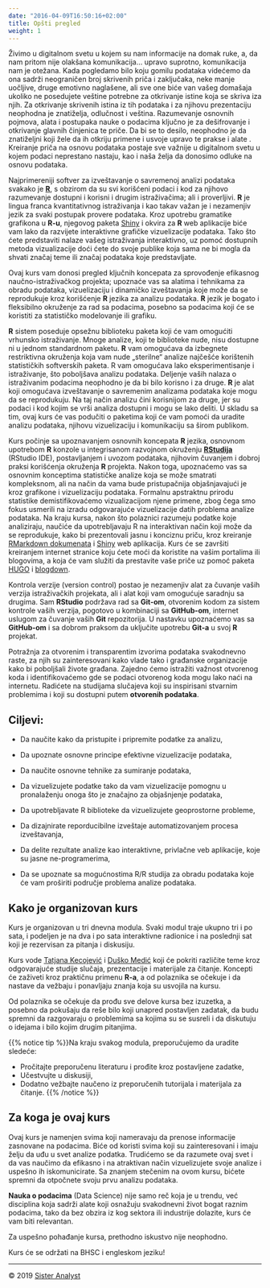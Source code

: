 ```yaml
---
date: "2016-04-09T16:50:16+02:00"
title: Opšti pregled
weight: 1
---
```


Živimo u digitalnom svetu u kojem su nam informacije na domak ruke, a, da nam pritom nije olakšana komunikacija… upravo suprotno, komunikacija nam je otežana. Kada pogledamo bilo koju gomilu podataka videćemo da ona sadrži neograničen broj skrivenih priča i zaključaka, neke manje uočljive, druge emotivno naglašene, ali sve one  biće van vašeg domašaja ukoliko ne posedujete veštine potrebne za otkrivanje istine koja se skriva iza njih. Za otkrivanje skrivenih istina iz tih podataka i za njihovu prezentaciju neophodna je znatiželja, odlučnost i veština. Razumevanje osnovnih pojmova, alata i postupaka nauke o podacima ključno je za dešifrovanje i otkrivanje glavnih činjenica te priče. Da bi se to desilo, neophodno je da znatiželjni koji žele da ih otkriju primene i usvoje upravo te prakse i alate . Kreiranje priča na osnovu podataka postaje sve važnije u digitalnom svetu u kojem podaci neprestano nastaju, kao i naša želja da donosimo odluke na osnovu podataka.

Najprimereniji softver za izveštavanje o savremenoj analizi podataka svakako je [**R**](https://www.r-project.org), s obzirom da su svi korišćeni podaci i kod za njihovo razumevanje dostupni i korisni i drugim istraživačima; ali i proverljivi. **R** je lingua franca kvantitativnog istraživanja i kao takav važan je i nezamenjiv jezik za svaki postupak provere podataka. Kroz upotrebu gramatike grafikona u **R-u**, njegovog paketa [Shiny](https://shiny.rstudio.com) i okvira za **R** web aplikacije biće vam lako da razvijete interaktivne grafičke vizuelizacije podataka. Tako što ćete predstaviti nalaze vašeg istraživanja interaktivno, uz pomoć dostupnih metoda vizualizacije doći ćete do svoje publike koja sama ne bi mogla da shvati značaj teme ili značaj podataka koje predstavljate.

Ovaj kurs vam donosi pregled ključnih koncepata za sprovođenje efikasnog naučno-istraživačkog projekta; upoznaće vas sa alatima i tehnikama za obradu podataka, vizuelizaciju i dinamičko izveštavanja koje može da se reprodukuje kroz korišćenje **R** jezika za analizu podataka. **R** jezik je bogato i fleksibilno okruženje za rad sa podacima, posebno sa podacima koji će se koristiti za statističko modelovanje ili grafiku.

**R** sistem poseduje opsežnu biblioteku paketa koji će vam omogućiti vrhunsko istraživanje. Mnoge analize, koji te biblioteke nude, nisu dostupne ni u jednom standardnom paketu. **R** vam omogućava da izbegnete restriktivna okruženja koja vam nude „sterilne“ analize najčešće korištenih statističkih softverskih paketa. R vam omogućava lako eksperimentisanje i istraživanje, što poboljšava analizu podataka. Deljenje vaših nalaza o istraživanim podacima neophodno je da bi bilo korisno i za druge. **R** je alat koji omogućava izveštavanje o savremenim analizama podataka koje mogu da se reprodukuju. Na taj način analizu čini korisnijom za druge, jer su podaci i kod kojim se vrši analiza dostupni i mogu se lako deliti. U skladu sa tim, ovaj kurs će vas podučiti o paketima koji će vam pomoći da uradite analizu podataka, njihovu vizuelizaciju i komunikaciju sa širom publikom.

Kurs počinje sa upoznavanjem osnovnih koncepata **R** jezika, osnovnom upotrebom **R** konzole u integrisanom razvojnom okruženju [**RStudija**](https://www.rstudio.com) (RStudio IDE), postavljanjem i uvozom podataka, njihovim čuvanjem i dobroj praksi korišćenja okruženja **R** projekta. Nakon toga, upoznaćemo vas sa osnovnim konceptima statističke analize koja se može smatrati kompleksnom, ali na način da vama bude pristupačnija objašnjavajući je kroz grafikone i vizuelizaciju podataka. Formalnu apstraktnu prirodu statistike demistifikovaćemo vizualizacijom njene primene, zbog čega smo fokus usmerili na izradu odgovarajuće vizuelizacije datih problema analize podataka.
Na kraju kursa, nakon što polaznici razumeju podatke koje analiziraju, naučiće da upotrebljavaju R na interaktivan način koji može da se reprodukuje, kako bi prezentovali jasnu i konciznu priču, kroz kreiranje [RMarkdown dokumenata](https://rmarkdown.rstudio.com/) i [Shiny](https://shiny.rstudio.com) web aplikacija. Kurs će se završiti kreiranjem internet stranice koju ćete moći da koristite na vašim portalima ili blogovima, a koja će vam služiti da  prestavite vaše priče uz pomoć paketa [HUGO](https://gohugo.io/) i [blogdown](https://bookdown.org/yihui/blogdown/).

Kontrola verzije (version control) postao je nezamenjiv alat za čuvanje vaših verzija istraživačkih projekata, ali i alat koji vam omogućuje saradnju sa drugima. Sam **RStudio** podržava rad sa **Git-om**, otvorenim kodom za sistem kontrole vaših verzija, pogotovo u kombinaciji sa **GitHub-om**,  internet uslugom za čuvanje vaših **Git** repozitorija. U nastavku upoznaćemo vas sa **GitHub-om** i sa dobrom praksom da uključite upotrebu **Git-a** u svoj **R** projekat.

Potražnja za otvorenim i transparentim izvorima podataka svakodnevno raste, za njih su zainteresovani kako vlade tako i građanske organizacije kako bi poboljšali živote građana. Zajedno ćemo istražiti važnost otvorenog koda i identifikovaćemo gde se podaci otvorenog koda mogu lako naći na internetu. Radićete na studijama slučajeva koji su inspirisani stvarnim problemima i koji su dostupni putem **otvorenih podataka**.

## Ciljevi:

-	Da naučite kako da pristupite i pripremite podatke za analizu, 

-	Da upoznate osnovne principe efektivne vizuelizacije podataka,

-	Da naučite osnovne tehnike za sumiranje podataka,

-	Da vizuelizujete podatke tako da vam vizuelizacije pomognu u pronalaženju onoga što je značajno za objašnjenje podataka,

-	Da upotrebljavate R biblioteke da vizuelizujete geoprostorne probleme,

-	Da dizajnirate reporducibilne izveštaje automatizovanjem procesa izveštavanja,

-	Da delite rezultate analize kao interaktivne, privlačne veb aplikacije, koje su jasne ne-programerima,

- Da se upoznate sa mogućnostima R/R studija za obradu podataka koje će vam proširiti područje problema analize podataka.


## Kako je organizovan kurs

Kurs je organizovan u tri dnevna modula. Svaki modul traje ukupno tri i po sata, i podeljen je na dva i po sata interaktivne radionice i na poslednji sat koji je rezervisan za pitanja i diskusiju.

Kurs vode [Tatjana Kecojević](https://www.linkedin.com/in/tatjana-kecojevic-803704143/) i [Duško Medić](https://www.linkedin.com/in/duskomedic/) koji će pokriti različite teme kroz odgovarajuće studije slučaja, prezentacije i materijale za čitanje. Koncepti će zaživeti kroz praktičnu primenu **R-a**, a od polaznika se očekuje i da nastave da vežbaju i ponavljaju znanja koja su usvojila na kursu.

Od polaznika se očekuje da prođu sve delove kursa bez izuzetka, a posebno da pokušaju da reše bilo koji unapred postavljen zadatak, da budu spremni da razgovaraju o problemima sa kojima su se susreli i da diskutuju o idejama i bilo kojim drugim pitanjima. 

{{% notice tip %}}Na kraju svakog modula, preporučujemo da uradite sledeće:

* Pročitajte preporučenu literaturu i prođite kroz postavljene zadatke,
* Učestvujte u diskusiji,
* Dodatno vežbajte naučeno iz preporučenih tutorijala i materijala za čitanje. 
{{% /notice %}}


## Za koga je ovaj kurs

Ovaj kurs je namenjen svima koji nameravaju da prenose informacije zasnovane na podacima. Biće od koristi svima koji su zainteresovani i imaju želju da uđu u svet analize podatka. Trudićemo se da razumete ovaj svet i da vas naučimo da efikasno i na atraktivan način vizuelizujete svoje analize i uspešno ih iskomunicirate. Sa znanjem stečenim na ovom kursu, bićete spremni da otpočnete svoju prvu analizu podataka.

**Nauka o podacima** (Data Science) nije samo reč koja je u trendu, već disciplina koja sadrži alate koji osnažuju svakodnevni život bogat raznim podacima, tako da bez obzira iz kog sektora ili industrije dolazite, kurs će vam biti relevantan.

Za uspešno pohađanje kursa, prethodno iskustvo nije neophodno.

Kurs će se održati na BHSC i engleskom jeziku!


-----------------------------
© 2019 [Sister Analyst](https://sisteranalyst.org)

